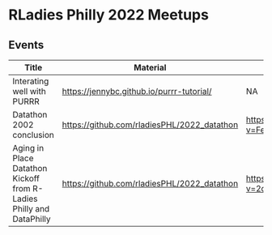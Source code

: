 
# RLadies Philly 2022 Meetups


## Events
| Title | Material | YouTube |
|-------|------|---------|
| Interating well with PURRR | https://jennybc.github.io/purrr-tutorial/ | NA |
| Datathon 2002 conclusion| https://github.com/rladiesPHL/2022_datathon |https://www.youtube.com/watch?v=FeCYaxBP5VY&t=4151s |
| Aging in Place Datathon Kickoff from R-Ladies Philly and DataPhilly | https://github.com/rladiesPHL/2022_datathon | https://www.youtube.com/watch?v=2dSYuYJGLk0&t=2100s |



